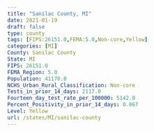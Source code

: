 ```yaml
---
title: "Sanilac County, MI"
date: 2021-01-19
draft: false
type: county
tags: [FIPS:26151.0,FEMA:5.0,Non-core,Yellow]
categories: [MI]
County: Sanilac County
State: MI
FIPS: 26151.0
FEMA_Region: 5.0
Population: 41170.0
NCHS_Urban_Rural_Classification: Non-core
Tests_in_prior_14_days: 2117.0
Fourteen_day_test_rate_per_100000: 5142.0
Percent_Positivity_in_prior_14_days: 0.067
Level: Yellow
url: /states/MI/sanilac-county
---
```



